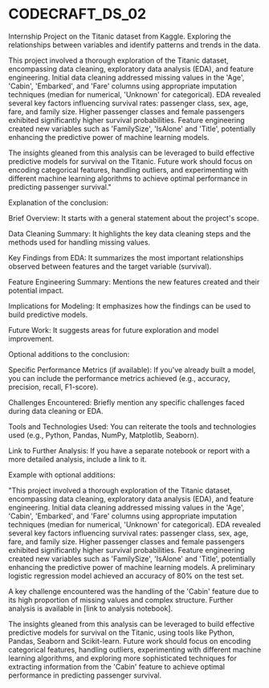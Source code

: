 # CODECRAFT_DS_02
Internship Project on the Titanic dataset from Kaggle. Exploring the relationships between variables and identify patterns and trends in the data.

This project involved a thorough exploration of the Titanic dataset, encompassing data cleaning, exploratory data analysis (EDA), and feature engineering. Initial data cleaning addressed missing values in the 'Age', 'Cabin', 'Embarked', and 'Fare' columns using appropriate imputation techniques (median for numerical, 'Unknown' for categorical). EDA revealed several key factors influencing survival rates: passenger class, sex, age, fare, and family size. Higher passenger classes and female passengers exhibited significantly higher survival probabilities. Feature engineering created new variables such as 'FamilySize', 'IsAlone' and 'Title', potentially enhancing the predictive power of machine learning models.

The insights gleaned from this analysis can be leveraged to build effective predictive models for survival on the Titanic. Future work should focus on encoding categorical features, handling outliers, and experimenting with different machine learning algorithms to achieve optimal performance in predicting passenger survival."

Explanation of the conclusion:

Brief Overview: It starts with a general statement about the project's scope.

Data Cleaning Summary: It highlights the key data cleaning steps and the methods used for handling missing values.

Key Findings from EDA: It summarizes the most important relationships observed between features and the target variable (survival).

Feature Engineering Summary: Mentions the new features created and their potential impact.

Implications for Modeling: It emphasizes how the findings can be used to build predictive models.

Future Work: It suggests areas for future exploration and model improvement.

Optional additions to the conclusion:

Specific Performance Metrics (if available): If you've already built a model, you can include the performance metrics achieved (e.g., accuracy, precision, recall, F1-score).

Challenges Encountered: Briefly mention any specific challenges faced during data cleaning or EDA.

Tools and Technologies Used: You can reiterate the tools and technologies used (e.g., Python, Pandas, NumPy, Matplotlib, Seaborn).

Link to Further Analysis: If you have a separate notebook or report with a more detailed analysis, include a link to it.

Example with optional additions:

"This project involved a thorough exploration of the Titanic dataset, encompassing data cleaning, exploratory data analysis (EDA), and feature engineering. Initial data cleaning addressed missing values in the 'Age', 'Cabin', 'Embarked', and 'Fare' columns using appropriate imputation techniques (median for numerical, 'Unknown' for categorical). EDA revealed several key factors influencing survival rates: passenger class, sex, age, fare, and family size. Higher passenger classes and female passengers exhibited significantly higher survival probabilities. Feature engineering created new variables such as 'FamilySize', 'IsAlone' and 'Title', potentially enhancing the predictive power of machine learning models. A preliminary logistic regression model achieved an accuracy of 80% on the test set.

A key challenge encountered was the handling of the 'Cabin' feature due to its high proportion of missing values and complex structure. Further analysis is available in [link to analysis notebook].

The insights gleaned from this analysis can be leveraged to build effective predictive models for survival on the Titanic, using tools like Python, Pandas, Seaborn and Scikit-learn. Future work should focus on encoding categorical features, handling outliers, experimenting with different machine learning algorithms, and exploring more sophisticated techniques for extracting information from the 'Cabin' feature to achieve optimal performance in predicting passenger survival.
